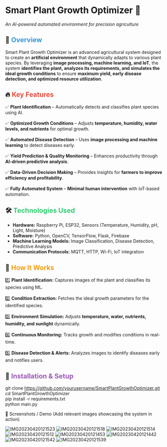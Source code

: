 # **Smart Plant Growth Optimizer 🌱**  
*An AI-powered automated environment for precision agriculture*  

## 📌 <span style="color:#3498db;">Overview</span>  
Smart Plant Growth Optimizer is an advanced agricultural system designed to create an **artificial environment** that dynamically adapts to various plant species. By leveraging **image processing, machine learning, and IoT**, the system **identifies the plant, analyzes its requirements, and simulates the ideal growth conditions** to ensure **maximum yield, early disease detection, and optimized resource utilization**.  

## 🔥 <span style="color:#e74c3c;">Key Features</span>  
✅ **Plant Identification** – Automatically detects and classifies plant species using AI. <br>  
✅ **Optimized Growth Conditions** – Adjusts **temperature, humidity, water levels, and nutrients** for optimal growth. <br>  
✅ **Automated Disease Detection** – Uses **image processing and machine learning** to detect diseases early. <br>  
✅ **Yield Prediction & Quality Monitoring** – Enhances productivity through **AI-driven predictive analysis**. <br>  
✅ **Data-Driven Decision Making** – Provides insights for **farmers to improve efficiency and profitability**. <br>  
✅ **Fully Automated System** – **Minimal human intervention** with IoT-based automation. <br>  

## 🛠 <span style="color:#2ecc71;">Technologies Used</span>  
- **Hardware:** Raspberry Pi, ESP32, Sensors (Temperature, Humidity, pH, Light, Moisture) <br>  
- **Software:** Python, OpenCV, TensorFlow, Flask, Firebase <br>  
- **Machine Learning Models:** Image Classification, Disease Detection, Predictive Analysis <br>  
- **Communication Protocols:** MQTT, HTTP, Wi-Fi, IoT integration <br>  

## 🚀 <span style="color:#f39c12;">How It Works</span>  
1️⃣ **Plant Identification:** Captures images of the plant and classifies its species using ML. <br>  
2️⃣ **Condition Extraction:** Fetches the ideal growth parameters for the identified species. <br>  
3️⃣ **Environment Simulation:** Adjusts **temperature, water, nutrients, humidity, and sunlight** dynamically. <br>  
4️⃣ **Continuous Monitoring:** Tracks growth and modifies conditions in real-time. <br>  
5️⃣ **Disease Detection & Alerts:** Analyzes images to identify diseases early and notifies users. <br>  

## 📌 <span style="color:#9b59b6;">Installation & Setup</span>  

git clone https://github.com/yourusername/SmartPlantGrowthOptimizer.git  
cd SmartPlantGrowthOptimizer  
pip install -r requirements.txt  
python main.py  


📸 Screenshots / Demo
(Add relevant images showcasing the system in action)



![IMG20230420121523](https://github.com/user-attachments/assets/cf6f4a58-6e16-49de-bca3-614a694aa2bb)
![IMG20230420121518](https://github.com/user-attachments/assets/92af2874-02d6-4fb9-9cc8-05c17730e5e3)
![IMG20230420121514](https://github.com/user-attachments/assets/a8060cb0-7630-47e5-b12c-e93282d10202)
![IMG20230420121512](https://github.com/user-attachments/assets/42efa54c-1a9f-4ab7-8761-6508392352c9)
![IMG20230420121453](https://github.com/user-attachments/assets/3f29ba6c-cb45-409d-af77-d07fc43c7f58)
![IMG20230420121442](https://github.com/user-attachments/assets/5f8c4366-72f4-4e64-9ca4-fbb81f605f04)
![IMG20230420121542](https://github.com/user-attachments/assets/d94f5e9d-219a-4557-b93c-571e675c48f6)
![IMG20230420121539](https://github.com/user-attachments/assets/92176337-7053-4c65-96e4-d8506419b4bb)

